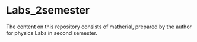 # Labs_2semester
The content on this repository consists of matherial, prepared by the author for physics Labs in second semester.
